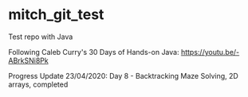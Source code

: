 # mitch_git_test

Test repo with Java

Following Caleb Curry's 30 Days of Hands-on Java: https://youtu.be/-ABrkSNi8Pk

Progress Update 23/04/2020: Day 8 - Backtracking Maze Solving, 2D arrays, completed

